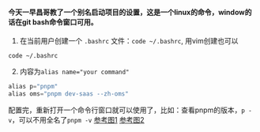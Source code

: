 #### 今天一早昌哥教了一个别名启动项目的设置，这是一个linux的命令，window的话在git bash命令窗口可用。

1. 在当前用户创建一个  `.bashrc` 文件：`code ~/.bashrc`, 用vim创建也可以
```shell
code ~/.bashrc
```

2. 内容为`alias name="your command"`
```js
alias p="pnpm"
alias oms="pnpm dev-saas --zh-oms"
```
配置完，重新打开一个命令行窗口就可以使用了，比如：查看pnpm的版本，`p -v`，可以不用全名了`pnpm -v`
[参考图1](./2023-04-22_09-22-27.png)
[参考图2](./2023-04-22_09-27-06.png)